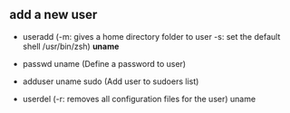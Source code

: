 ## add a new user

- useradd (-m: gives a home directory folder to user -s: set the default shell /usr/bin/zsh) __uname__

- passwd uname (Define a password to user)

- adduser uname sudo (Add user to sudoers list)

- userdel (-r: removes all configuration files for the user) uname